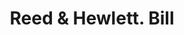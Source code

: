 ---
doi: 10.7916/D86411TT
date_other: '1899'
date_other_textual: '1899'
form: printed ephemera
genre:
- Invoices
name:
- Reed & Hewlett
object_in_context_url: https://biggert.cul.columbia.edu/items/view/ave_biggert_01104
subject_hierarchical_geographic:
- New York, New York, United States
subject_name:
- Reed & Hewlett
title: Reed & Hewlett. Bill
sort_title: Reed & Hewlett. Bill
call_number: ave_biggert_01104
coordinates:
- 40.71277777777778,-74.00583333333333
pid: ave_biggert_01104
identifiers: ave_biggert_01104
canvas_id: ldpd:396369
permalink: "/items/ave_biggert_01104/"
layout: iiif-image-page
---